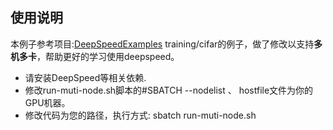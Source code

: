 ## 使用说明
本例子参考项目:[DeepSpeedExamples](https://github.com/microsoft/DeepSpeedExamples)  training/cifar的例子，做了修改以支持**多机多卡**，帮助更好的学习使用deepspeed。
- 请安装DeepSpeed等相关依赖.
- 修改run-muti-node.sh脚本的#SBATCH --nodelist 、 hostfile文件为你的GPU机器。
- 修改代码为您的路径，执行方式: sbatch run-muti-node.sh
